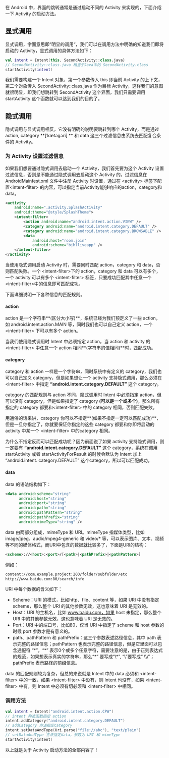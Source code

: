 在 Android 中，界面的跳转通常是通过启动不同的 Activity 来实现的，下面介绍一下 Activity 的启动方法。

## 显式调用

显式调用，字面意思即”明显的调用“，我们可以在调用方法中明确的知道我们即将启动的 Activity，显式调用的具体方法如下：

```kotlin
val intent = Intent(this, SecondActivity::class.java)
// SecondActivity::class.java 相当于Java中的 SecondActivity.class
startActivity(intent)
```

我们需要构建一个 Intent 对象，第一个参数传入 this 即当前 Activity 的上下文，第二个对象传入 SecondActivity::class.java 作为目标 Activity，这样我们的意图就很明显，即我们想跳转到 SecondActivity 这个界面，我们只需要调用 startActivity 这个函数就可以达到我们的目的了。

## 隐式调用

隐式调用与显式调用相反，它没有明确的说明要跳转到哪个 Activity，而是通过 action, category **[ˈkætəɡəri] ** 和 data 这三个过滤信息由系统去匹配复合条件的 Activity。

### 为 Activity 设置过滤信息

如果我们想要通过隐式调用去启动一个 Activity，我们首先要为这个 Activity 设置过滤信息，否则是不能通过隐式调用去启动这个 Activity 的。过滤信息在 AndroidMainfest.xml 文件中注册 Activity 时设置，通过在 \<activity\> 标签下配置\<intent-filter\> 的内容，可以指定当前Activity能够响应的action，category和data。

```xml
<activity
    android:name=".activity.SplashActivity"
    android:theme="@style/SplashTheme">
    <intent-filter>
        <action android:name="android.intent.action.VIEW" />
        <category android:name="android.intent.category.DEFAULT" />
        <category android:name="android.intent.category.BROWSABLE" />
        <data
            android:host="room.join"
            android:scheme="bjhlliveapp" />
    </intent-filter>
</activity>
```

当使用隐式调用启动 Activity 时，需要同时匹配 action，category 和 data，否则匹配失败。一个 \<intent-filter\>下的 action，category 和 data 可以有多个，一个 activity 可以有多个 \<intent-filter\> 标签，只要成功匹配其中任意一个\<intent-filter\>中的信息即可匹配成功。

下面详细说明一下各种信息的匹配规则。

#### action

action 是一个字符串**(区分大小写)**，系统已经为我们预定义了一些 action，如 android.intent.action.MAIN 等，同时我们也可以自己定义 action，一个\<intent-filter\> 下可以有多个 action。

当我们使用隐式调用时 Intent 中必须指定 action，当 action 和 activity 的 \<intent-filter\> 中任意一个 action 相同**(字符串的值相同)**时，匹配成功。

#### category

category 和 action 一样是一个字符串，同时系统中有定义的 category，我们也可以自己定义 category，但是如果想让一个 activity 支持隐式调用，那么必须在\<intent-filter\> 中指定 **“android.intent.category.DEFAULT”** 这个 category。

category 的匹配规则与 action 不同，隐式调用时 Intent 中必须指定 action，但可以没有 category，但是如果指定了 category **(可以是一个或多个)**，那么所有指定的 category 都要和\<intent-filter\> 中的 category 相同，否则匹配失败。

用通俗的话来讲，category 你可以不指定**(如果不指定一定可以匹配成功)**，但是一旦你指定了，你就要保证你指定的这些 category 都要和你即将启动的 activity 中某一个 \<intent-filter\> 中的category 相同。

为什么不指定反而可以匹配成功呢？因为前面说了如果 activity 支持隐式调用，则一定要有 **“android.intent.category.DEFAULT”** 这个 category，系统在调用 startActivity 或者 startActivityForResult 的时候会默认为 Intent 加上 “android.intent. category.DEFAULT” 这个category，所以可以匹配成功。

#### data

data 的语法结构如下：

```xml
<data android:scheme="string"
      android:host="string"
      android:port="string"
      android:path="string"
      android:pathPattern="string"
      android:pathPrefix="string"
      android:mimeType="string" />
```

data 由两部分组成，mimeType 和 URI。mimeType 指媒体类型，比如image/jpeg、audio/mpeg4-generic 和 video/* 等，可以表示图片、文本、视频等不同的媒体格式，而URI中包含的数据就比较多了，下面是URI的结构：

```XML
<scheme>://<host>:<port>/[<path>|<pathPrefix>|<pathPattern>]
```

例如：

```xml
content://com.example.project:200/folder/subfolder/etc
http://www.baidu.com:80/search/info
```

URI 中每个数据的含义如下：

- Scheme：URI 的模式，比如http、file、content 等，如果 URI 中没有指定scheme，那么整个 URI 的其他参数无效，这也意味着 URI 是无效的。
- Host：URI 的主机名，比如 www.baidu.com，如果 host 未指定，那么整个 URI 中的其他参数无效，这也意味着 URI 是无效的。
- Port：URI 中的端口号，比如80，仅当 URI 中指定了 scheme 和 host 参数的时候 port 参数才是有意义的。
- path、pathPattern 和 pathPrefix：这三个参数表述路径信息，其中 path 表示完整的路径信息；pathPattern 也表示完整的路径信息，但是它里面可以包含通配符 “\*”，“\*” 表示0个或多个任意字符，需要注意的是，由于正则表达式的规范，如果想表示真实的字符串，那么“\*” 要写成“\\\*”, “\”要写成“ \\\\\\”；pathPrefix 表示路径的前缀信息。

data 的匹配规则较为复杂，但总的来说就是 Intent 中的 data 必须和 \<intent-filter\> 中的一致，如果 \<intent-filter\> 中没有，则 Intent 也没有，如果 \<intent-filter\> 中有，则 Intent 中必须有切必须和 \<intent-filter\> 中相同。

### 调用方法

```kotlin
val intent = Intent("android.intent.action.CPW")
// intent 构造函数指定 action
intent.addCategory("android.intent.category.DEFAULT")
// addCategory 方法指定category
intent.setDataAndType(Uri.parse("file://abc"), "text/plain")
// setDataAndType 方法指定data，参数为 URI 和 mimeType
startActivity(intent)
```

以上就是关于 Activity 启动方法的全部内容了！
